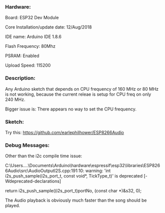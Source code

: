 ### Hardware:
Board:							ESP32 Dev Module

Core Installation/update date:			12/Aug/2018

IDE name:							Arduino IDE 1.8.6

Flash Frequency:					80Mhz

PSRAM:                Enabled

Upload Speed:						115200


### Description:
Any Arduino sketch that depends on CPU frequency of 160 MHz or 80 MHz is not working,
because the current releae is setup for CPU freq on only 240 MHz.

Bigger issue is: There appears no way to set the CPU frequency.


### Sketch:
Try this: 
https://github.com/earlephilhower/ESP8266Audio

### Debug Messages:
Other than the i2c compile time issue:

C:\Users\....\Documents\Arduino\hardware\espressif\esp32\libraries\ESP8266Audio\src\AudioOutputI2S.cpp:191:10: warning: 'int i2s_push_sample(i2s_port_t, const void*, TickType_t)' is deprecated [-Wdeprecated-declarations]

   return i2s_push_sample((i2s_port_t)portNo, (const char *)&s32, 0);
   
The Audio playback is obviously much faster than the song should be played.


